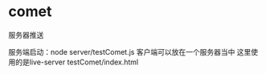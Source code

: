 # comet
服务器推送

服务端启动：node server/testComet.js
客户端可以放在一个服务器当中
这里使用的是live-server testComet/index.html

